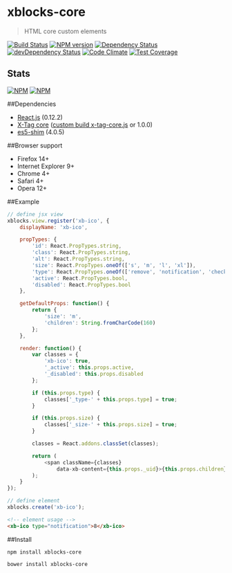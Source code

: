 # xblocks-core
> HTML core custom elements

[![Build Status][build]][build-link] [![NPM version][version]][version-link] [![Dependency Status][dependency]][dependency-link] [![devDependency Status][dev-dependency]][dev-dependency-link] [![Code Climate][climate]][climate-link] [![Test Coverage](coverage)](coverage-link)

## Stats

[![NPM](https://nodei.co/npm/xblocks-core.png?downloads=true&stars=true)](https://nodei.co/npm/xblocks-core/)
[![NPM](https://nodei.co/npm-dl/xblocks-core.png)](https://nodei.co/npm/xblocks-core/)



[build]: https://travis-ci.org/Katochimoto/xblocks-core.png?branch=master
[build-link]: https://travis-ci.org/Katochimoto/xblocks-core
[version]: https://badge.fury.io/js/xblocks-core.png
[version-link]: http://badge.fury.io/js/xblocks-core
[dependency]: https://david-dm.org/Katochimoto/xblocks-core.png
[dependency-link]: https://david-dm.org/Katochimoto/xblocks-core
[dev-dependency]: https://david-dm.org/Katochimoto/xblocks-core/dev-status.png
[dev-dependency-link]: https://david-dm.org/Katochimoto/xblocks-core#info=devDependencies
[climate]: https://codeclimate.com/github/Katochimoto/xblocks-core.png
[climate-link]: https://codeclimate.com/github/Katochimoto/xblocks-core
[coverage]: https://codeclimate.com/github/Katochimoto/xblocks-core/badges/coverage.svg
[coverage-link]: https://codeclimate.com/github/Katochimoto/xblocks-core


##Dependencies

- [React.js](https://github.com/facebook/react) (0.12.2)
- [X-Tag core](https://github.com/x-tag/core) ([custom build x-tag-core.js](https://github.com/Katochimoto/xblocks-core/blob/master/x-tag-core.js) or 1.0.0)
- [es5-shim](https://github.com/es-shims/es5-shim) (4.0.5)

##Browser support

- Firefox 14+
- Internet Explorer 9+
- Chrome 4+
- Safari 4+
- Opera 12+

##Example
```js
// define jsx view
xblocks.view.register('xb-ico', {
    displayName: 'xb-ico',

    propTypes: {
        'id': React.PropTypes.string,
        'class': React.PropTypes.string,
        'alt': React.PropTypes.string,
        'size': React.PropTypes.oneOf(['s', 'm', 'l', 'xl']),
        'type': React.PropTypes.oneOf(['remove', 'notification', 'check', 'dropdown']),
        'active': React.PropTypes.bool,
        'disabled': React.PropTypes.bool
    },

    getDefaultProps: function() {
        return {
            'size': 'm',
            'children': String.fromCharCode(160)
        };
    },

    render: function() {
        var classes = {
            'xb-ico': true,
            '_active': this.props.active,
            '_disabled': this.props.disabled
        };

        if (this.props.type) {
            classes['_type-' + this.props.type] = true;
        }

        if (this.props.size) {
            classes['_size-' + this.props.size] = true;
        }

        classes = React.addons.classSet(classes);

        return (
            <span className={classes}
                data-xb-content={this.props._uid}>{this.props.children}</span>
        );
    }
});
```

```js
// define element
xblocks.create('xb-ico');
```

```html
<!-- element usage -->
<xb-ico type="notification">8</xb-ico>
```


##Install

```
npm install xblocks-core
```
```
bower install xblocks-core
```
